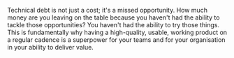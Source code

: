 Technical debt is not just a cost; it's a missed opportunity. How much money are you leaving on the table because you haven't had the ability to tackle those opportunities? You haven't had the ability to try those things. This is fundamentally why having a high-quality, usable, working product on a regular cadence is a superpower for your teams and for your organisation in your ability to deliver value.